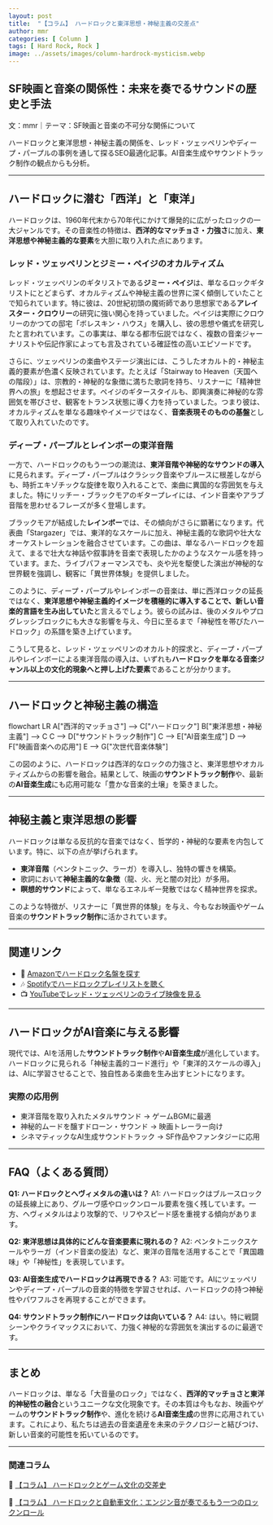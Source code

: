 ```yaml
---
layout: post
title:  "【コラム】 ハードロックと東洋思想・神秘主義の交差点"
author: mmr
categories: [ Column ]
tags: [ Hard Rock, Rock ]
image: ../assets/images/column-hardrock-mysticism.webp
---
```


## SF映画と音楽の関係性：未来を奏でるサウンドの歴史と手法

文：mmr｜テーマ：SF映画と音楽の不可分な関係について

ハードロックと東洋思想・神秘主義の関係を、レッド・ツェッペリンやディープ・パープルの事例を通して探るSEO最適化記事。AI音楽生成やサウンドトラック制作の観点からも分析。

---


<style type="text/css">

table, td, th {
border: 2px #111 solid;
width: auto;
padding: 10px; 
}
th {
background-color: #111;
color: #fff;
}
</style>



## ハードロックに潜む「西洋」と「東洋」

ハードロックは、1960年代末から70年代にかけて爆発的に広がったロックの一大ジャンルです。その音楽性の特徴は、**西洋的なマッチョさ・力強さ**に加え、**東洋思想や神秘主義的な要素**を大胆に取り入れた点にあります。

### レッド・ツェッペリンとジミー・ペイジのオカルティズム

レッド・ツェッペリンのギタリストである**ジミー・ペイジ**は、単なるロックギタリストにとどまらず、オカルティズムや神秘主義の世界に深く傾倒していたことで知られています。特に彼は、20世紀初頭の魔術師であり思想家である**アレイスター・クロウリー**の研究に強い関心を持っていました。ペイジは実際にクロウリーのかつての邸宅「ボレスキン・ハウス」を購入し、彼の思想や儀式を研究したと言われています。この事実は、単なる都市伝説ではなく、複数の音楽ジャーナリストや伝記作家によっても言及されている確証性の高いエピソードです。

さらに、ツェッペリンの楽曲やステージ演出には、こうしたオカルト的・神秘主義的要素が色濃く反映されています。たとえば「Stairway to Heaven（天国への階段）」は、宗教的・神秘的な象徴に満ちた歌詞を持ち、リスナーに「精神世界への旅」を想起させます。ペイジのギタースタイルも、即興演奏に神秘的な雰囲気を帯びさせ、観客をトランス状態に導く力を持っていました。つまり彼は、オカルティズムを単なる趣味やイメージではなく、**音楽表現そのものの基盤**として取り入れていたのです。

### ディープ・パープルとレインボーの東洋音階

一方で、ハードロックのもう一つの潮流は、**東洋音階や神秘的なサウンドの導入**に見られます。ディープ・パープルはクラシック音楽やブルースに根差しながらも、時折エキゾチックな旋律を取り入れることで、楽曲に異国的な雰囲気を与えました。特にリッチー・ブラックモアのギタープレイには、インド音楽やアラブ音階を思わせるフレーズが多く登場します。

ブラックモアが結成した**レインボー**では、その傾向がさらに顕著になります。代表曲「Stargazer」では、東洋的なスケールに加え、神秘主義的な歌詞や壮大なオーケストレーションを融合させています。この曲は、単なるハードロックを超えて、まるで壮大な神話や叙事詩を音楽で表現したかのようなスケール感を持っています。また、ライブパフォーマンスでも、炎や光を駆使した演出が神秘的な世界観を強調し、観客に「異世界体験」を提供しました。

このように、ディープ・パープルやレインボーの音楽は、単に西洋ロックの延長ではなく、**東洋思想や神秘主義的イメージを積極的に導入することで、新しい音楽的言語を生み出していた**と言えるでしょう。彼らの試みは、後のメタルやプログレッシブロックにも大きな影響を与え、今日に至るまで「神秘性を帯びたハードロック」の系譜を築き上げています。

こうして見ると、レッド・ツェッペリンのオカルト的探求と、ディープ・パープルやレインボーによる東洋音階の導入は、いずれも**ハードロックを単なる音楽ジャンル以上の文化的現象へと押し上げた要素**であることが分かります。

---

## ハードロックと神秘主義の構造

<div class="mermaid">

flowchart LR
  A["西洋的マッチョさ"] --> C["ハードロック"]
  B["東洋思想・神秘主義"] --> C
  C --> D["サウンドトラック制作"]
  C --> E["AI音楽生成"]
  D --> F["映画音楽への応用"]
  E --> G["次世代音楽体験"]

</div>

この図のように、ハードロックは西洋的なロックの力強さと、東洋思想やオカルティズムからの影響を融合。結果として、映画の**サウンドトラック制作**や、最新の**AI音楽生成**にも応用可能な「豊かな音楽的土壌」を築きました。

---

## 神秘主義と東洋思想の影響

ハードロックは単なる反抗的な音楽ではなく、哲学的・神秘的な要素を内包しています。特に、以下の点が挙げられます。

* **東洋音階**（ペンタトニック、ラーガ）を導入し、独特の響きを構築。
* 歌詞において**神秘主義的な象徴**（龍、火、光と闇の対比）が多用。
* **瞑想的サウンド**によって、単なるエネルギー発散ではなく精神世界を探求。

このような特徴が、リスナーに「異世界的体験」を与え、今もなお映画やゲーム音楽の**サウンドトラック制作**に活かされています。

---

## 関連リンク

* 🎸 [Amazonでハードロック名盤を探す](https://amzn.to/46vyWQi)
* 🎶 [Spotifyでハードロックプレイリストを聴く](https://open.spotify.com/)
* 📺 [YouTubeでレッド・ツェッペリンのライブ映像を見る](https://www.youtube.com/results?search_query=led+zeppelin+live)


---

## ハードロックがAI音楽に与える影響

現代では、AIを活用した**サウンドトラック制作**や**AI音楽生成**が進化しています。ハードロックに見られる「神秘主義的コード進行」や「東洋的スケールの導入」は、AIに学習させることで、独自性ある楽曲を生み出すヒントになります。

### 実際の応用例

* 東洋音階を取り入れたメタルサウンド → ゲームBGMに最適
* 神秘的ムードを醸すドローン・サウンド → 映画トレーラー向け
* シネマティックなAI生成サウンドトラック → SF作品やファンタジーに応用

---

## FAQ（よくある質問）

**Q1: ハードロックとヘヴィメタルの違いは？**
A1: ハードロックはブルースロックの延長線上にあり、グルーヴ感やロックンロール要素を強く残しています。一方、ヘヴィメタルはより攻撃的で、リフやスピード感を重視する傾向があります。

**Q2: 東洋思想は具体的にどんな音楽要素に現れるの？**
A2: ペンタトニックスケールやラーガ（インド音楽の旋法）など、東洋の音階を活用することで「異国趣味」や「神秘性」を表現しています。

**Q3: AI音楽生成でハードロックは再現できる？**
A3: 可能です。AIにツェッペリンやディープ・パープルの音楽的特徴を学習させれば、ハードロックの持つ神秘性やパワフルさを再現することができます。

**Q4: サウンドトラック制作にハードロックは向いている？**
A4: はい。特に戦闘シーンやクライマックスにおいて、力強く神秘的な雰囲気を演出するのに最適です。

---

## まとめ

ハードロックは、単なる「大音量のロック」ではなく、**西洋的マッチョさと東洋的神秘性の融合**というユニークな文化現象です。その本質は今もなお、映画やゲームの**サウンドトラック制作**や、進化を続ける**AI音楽生成**の世界に応用されています。これにより、私たちは過去の音楽遺産を未来のテクノロジーと結びつけ、新しい音楽的可能性を拓いているのです。


---

### 関連コラム


🔗 [【コラム】 ハードロックとゲーム文化の交差史](https://monumental-movement.jp/Column-Hard-Rock-Game)

🔗 [【コラム】 ハードロックと自動車文化：エンジン音が奏でるもう一つのロックンロール](https://monumental-movement.jp/Column-Hard-Rock-Car-Motorcyle)